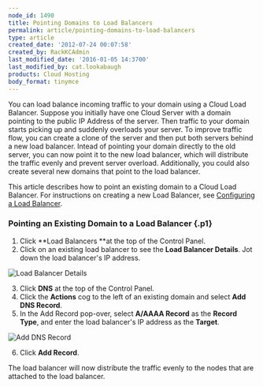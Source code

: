 ```yaml
---
node_id: 1490
title: Pointing Domains to Load Balancers
permalink: article/pointing-domains-to-load-balancers
type: article
created_date: '2012-07-24 00:07:58'
created_by: RackKCAdmin
last_modified_date: '2016-01-05 14:3700'
last_modified_by: cat.lookabaugh
products: Cloud Hosting
body_format: tinymce
---
```


You can load balance incoming traffic to your domain using a Cloud Load
Balancer. Suppose you initially have one Cloud Server with a domain
pointing to the public IP Address of the server. Then traffic to your
domain starts picking up and suddenly overloads your server. To improve
traffic flow, you can create a clone of the server and then put both
servers behind a new load balancer. Intead of pointing your domain
directly to the old server, you can now point it to the new load
balancer, which will distribute the traffic evenly and prevent server
overload. Additionally, you could also create several new domains that
point to the load balancer.  

This article describes how to point an existing domain to a Cloud Load
Balancer. For instructions on creating a new Load Balancer,
see [Configuring a Load
Balancer](http://www.rackspace.com/knowledge_center/article/configure-a-load-balancer).

### Pointing an Existing Domain to a Load Balancer {.p1}

1.  Click **Load Balancers **at the top of the Control Panel.
2.  Click on an existing load balancer to see the **Load Balancer
    Details**. Jot down the load balancer's IP address.

![Load Balancer
Details](http://c691244.r44.cf2.rackcdn.com/LoadBalancer%20IP%20Address.png)

3.  Click **DNS** at the top of the Control Panel.
4.  Click the **Actions** cog to the left of an existing domain and
    select **Add DNS Record**.
5.  In the Add Record pop-over, select **A/AAAA Record** as the **Record
    Type**, and enter the load balancer's IP address as the **Target**.

![Add DNS
Record](http://c691244.r44.cf2.rackcdn.com/DNS%20A%20Record.png)

6.  Click **Add Record**.

The load balancer will now distribute the traffic evenly to the nodes
that are attached to the load balancer.

